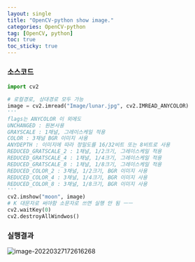 ```yaml
---
layout: single
title: "OpenCV-python show image."
categories: OpenCV-python
tag: [OpenCV, python]
toc: true
toc_sticky: true
---
```

### 소스코드  
```python
import cv2

# 로컬경로, 상대경로 모두 가능
image = cv2.imread("Image/lunar.jpg", cv2.IMREAD_ANYCOLOR)
'''
flags는 ANYCOLOR 이 외에도
UNCHANGED : 원본사용
GRAYSCALE : 1채널, 그레이스케일 적용
COLOR : 3채널 BGR 이미지 사용
ANYDEPTH : 이미지에 따라 정밀도를 16/32비트 또는 8비트로 사용
REDUCED_GRATSCALE_2 : 1채널, 1/2크기, 그레이스케일 적용
REDUCED_GRATSCALE_4 : 1채널, 1/4크기, 그레이스케일 적용
REDUCED_GRATSCALE_8 : 1채널, 1/8크기, 그레이스케일 적용
REDUCED_COLOR_2 : 3채널, 1/2크기, BGR 이미지 사용
REDUCED_COLOR_4 : 3채널, 1/4크기, BGR 이미지 사용
REDUCED_COLOR_8 : 3채널, 1/8크기, BGR 이미지 사용
'''
cv2.imshow("moon", image)
# K 대문자로 써야함 소문자로 쓰면 실행 안 됨 ㅡㅡ
cv2.waitKey(0)
cv2.destroyAllWindwos()
```
### 실행결과  
![image-20220327172616268](../../images/2022-03-27-opencv-python-image/image-20220327172616268.png)
